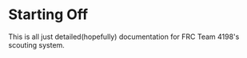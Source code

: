 # Starting Off
This is all just detailed(hopefully) documentation for FRC Team 4198's scouting system.